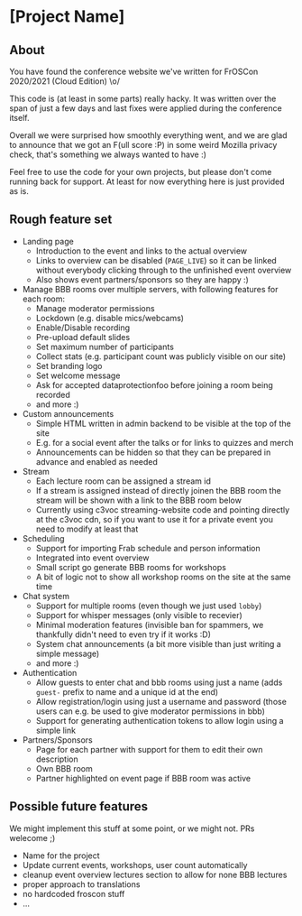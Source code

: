 # [Project Name]

## About

You have found the conference website we've written for FrOSCon 2020/2021 (Cloud Edition) \o/

This code is (at least in some parts) really hacky. It was written over the span of just a few days and last fixes were applied during the conference itself.

Overall we were surprised how smoothly everything went, and we are glad to announce that we got an F(ull score :P) in some weird Mozilla privacy check, that's something we always wanted to have :)

Feel free to use the code for your own projects, but please don't come running back for support. At least for now everything here is just provided as is.

## Rough feature set

- Landing page
  - Introduction to the event and links to the actual overview
  - Links to overview can be disabled (`PAGE_LIVE`) so it can be linked without everybody clicking through to the unfinished event overview
  - Also shows event partners/sponsors so they are happy :)
- Manage BBB rooms over multiple servers, with following features for each room:
  - Manage moderator permissions
  - Lockdown (e.g. disable mics/webcams)
  - Enable/Disable recording
  - Pre-upload default slides
  - Set maximum number of participants
  - Collect stats (e.g. participant count was publicly visible on our site)
  - Set branding logo
  - Set welcome message
  - Ask for accepted dataprotectionfoo before joining a room being recorded
  - and more :)
- Custom announcements
  - Simple HTML written in admin backend to be visible at the top of the site
  - E.g. for a social event after the talks or for links to quizzes and merch
  - Announcements can be hidden so that they can be prepared in advance and enabled as needed
- Stream
  - Each lecture room can be assigned a stream id
  - If a stream is assigned instead of directly joinen the BBB room the stream will be shown with a link to the BBB room below
  - Currently using c3voc streaming-website code and pointing directly at the c3voc cdn, so if you want to use it for a private event you need to modify at least that
- Scheduling
  - Support for importing Frab schedule and person information
  - Integrated into event overview
  - Small script go generate BBB rooms for workshops
  - A bit of logic not to show all workshop rooms on the site at the same time
- Chat system
  - Support for multiple rooms (even though we just used `lobby`)
  - Support for whisper messages (only visible to recevier)
  - Minimal moderation features (invisible ban for spammers, we thankfully didn't need to even try if it works :D)
  - System chat announcements (a bit more visible than just writing a simple message)
  - and more :)
- Authentication
  - Allow guests to enter chat and bbb rooms using just a name (adds `guest-` prefix to name and a unique id at the end)
  - Allow registration/login using just a username and password (those users can e.g. be used to give moderator permissions in bbb)
  - Support for generating authentication tokens to allow login using a simple link
- Partners/Sponsors
  - Page for each partner with support for them to edit their own description
  - Own BBB room
  - Partner highlighted on event page if BBB room was active

## Possible future features

We might implement this stuff at some point, or we might not. PRs welecome ;)

- Name for the project
- Update current events, workshops, user count automatically
- cleanup event overview lectures section to allow for none BBB lectures
- proper approach to translations
- no hardcoded froscon stuff
- ...
